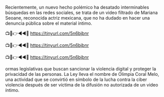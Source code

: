 Recientemente, un nuevo hecho polémico ha desatado interminables búsquedas en las redes sociales, se trata de un video filtrado de Mariana Seoane, reconocida actriz mexicana, que no ha dudado en hacer una denuncia pública sobre el material íntimo.

📺📱👉◄◄🔴  https://tinyurl.com/5n6bjbnr

📺📱👉◄◄🔴  https://tinyurl.com/5n6bjbnr

📺📱👉◄◄🔴  https://tinyurl.com/5n6bjbnr

 ormas legislativas que buscan sancionar la violencia digital y proteger la privacidad de las personas. La Ley lleva el nombre de Olimpia Coral Melo, una actividad que se convirtió en símbolo de la lucha contra la ciber violencia después de ser víctima de la difusión no autorizada de un video íntimo.
